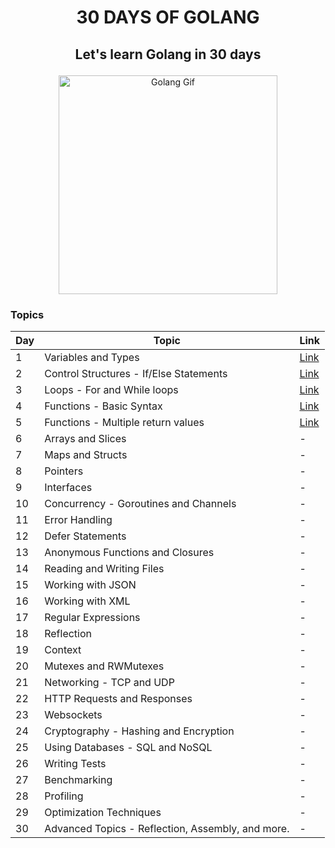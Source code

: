 # <p align="center">30 DAYS OF GOLANG</p>

## <p align="center"> Let's learn Golang in 30 days</p>

<p align="center">
<img src="https://i.pinimg.com/originals/bc/75/22/bc75225ef044d29d1f2d1c051d9b8063.gif" alt="Golang Gif" align="center" width="350"/>
</p>

### Topics

| Day | Topic | Link |
| --- | --- | --- |
| 1 | Variables and Types | [Link](./day-1_variables_and_types/main.go) |
| 2 | Control Structures - If/Else Statements | [Link](./day-2_control_structures/main.go) |
| 3 | Loops - For and While loops | [Link](day-3_loops_for_while/main.go) |
| 4 | Functions - Basic Syntax | [Link](day-4_functions_basic_syntax/main.go) |
| 5 | Functions - Multiple return values | [Link](day-5_functions_multiple_return_values/main.go) |
| 6 | Arrays and Slices | - |
| 7 | Maps and Structs | - |
| 8 | Pointers | - |
| 9 | Interfaces | - |
| 10 | Concurrency - Goroutines and Channels | - |
| 11 | Error Handling | - |
| 12 | Defer Statements | - |
| 13 | Anonymous Functions and Closures | - |
| 14 | Reading and Writing Files | - |
| 15 | Working with JSON | - |
| 16 | Working with XML | - |
| 17 | Regular Expressions | - |
| 18 | Reflection | - |
| 19 | Context | - |
| 20 | Mutexes and RWMutexes | - |
| 21 | Networking - TCP and UDP | - |
| 22 | HTTP Requests and Responses | - |
| 23 | Websockets | - |
| 24 | Cryptography - Hashing and Encryption | - |
| 25 | Using Databases - SQL and NoSQL | - |
| 26 | Writing Tests | - |
| 27 | Benchmarking | - |
| 28 | Profiling | - |
| 29 | Optimization Techniques | - |
| 30 | Advanced Topics - Reflection, Assembly, and more. | - |
